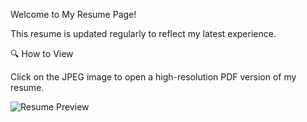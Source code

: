 Welcome to My Resume Page! 

This resume is updated regularly to reflect my latest experience.  

🔍 How to View  

Click on the JPEG image to open a high-resolution PDF version of my resume.  

![Resume Preview](images/https://github.com/RashidhaBegum/Professional_Documents/tree/main/Resume/images)
